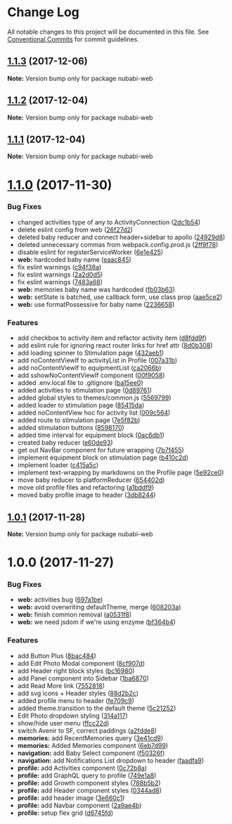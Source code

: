 # Change Log

All notable changes to this project will be documented in this file.
See [Conventional Commits](https://conventionalcommits.org) for commit guidelines.

<a name="1.1.3"></a>
## [1.1.3](https://gitlab.com/nubabi/mobile/compare/nubabi-web@1.1.2...nubabi-web@1.1.3) (2017-12-06)




**Note:** Version bump only for package nubabi-web

<a name="1.1.2"></a>
## [1.1.2](https://gitlab.com/nubabi/mobile/compare/nubabi-web@1.1.1...nubabi-web@1.1.2) (2017-12-04)




**Note:** Version bump only for package nubabi-web

<a name="1.1.1"></a>
## [1.1.1](https://gitlab.com/nubabi/mobile/compare/nubabi-web@1.1.0...nubabi-web@1.1.1) (2017-12-04)




**Note:** Version bump only for package nubabi-web

<a name="1.1.0"></a>
# [1.1.0](https://gitlab.com/nubabi/mobile/compare/nubabi-web@1.0.1...nubabi-web@1.1.0) (2017-11-30)


### Bug Fixes

* changed activities type of any to ActivityConnection ([2dc1b54](https://gitlab.com/nubabi/mobile/commit/2dc1b54))
* delete eslint config from web ([26f27d2](https://gitlab.com/nubabi/mobile/commit/26f27d2))
* deleted baby reducer and connect header+sidebar to apollo ([24929d8](https://gitlab.com/nubabi/mobile/commit/24929d8))
* deleted unnecessary commas from webpack.config.prod.js ([2ff9f78](https://gitlab.com/nubabi/mobile/commit/2ff9f78))
* disable eslint for registerServiceWorker ([6e1e425](https://gitlab.com/nubabi/mobile/commit/6e1e425))
* **web:** hardcoded baby name ([eaac845](https://gitlab.com/nubabi/mobile/commit/eaac845))
* fix eslint warnings ([c94f38a](https://gitlab.com/nubabi/mobile/commit/c94f38a))
* fix eslint warnings ([2a2d0d5](https://gitlab.com/nubabi/mobile/commit/2a2d0d5))
* fix eslint warnings ([7483a68](https://gitlab.com/nubabi/mobile/commit/7483a68))
* **web:** memories baby name was hardcoded ([fb03b63](https://gitlab.com/nubabi/mobile/commit/fb03b63))
* **web:** setState is batched, use callback form, use class prop ([aae5ce2](https://gitlab.com/nubabi/mobile/commit/aae5ce2))
* **web:** use formatPossessive for baby name ([2236658](https://gitlab.com/nubabi/mobile/commit/2236658))


### Features

* add checkbox to activity item and refactor activity item ([d8fdd9f](https://gitlab.com/nubabi/mobile/commit/d8fdd9f))
* add eslint rule for ignoring react router links for href attr ([8d0b308](https://gitlab.com/nubabi/mobile/commit/8d0b308))
* add loading spinner to Stimulation page ([432aeb1](https://gitlab.com/nubabi/mobile/commit/432aeb1))
* add noContentViewIf to activityList in Profile ([007a31b](https://gitlab.com/nubabi/mobile/commit/007a31b))
* add noContentViewIf to equipmentList ([ca2066b](https://gitlab.com/nubabi/mobile/commit/ca2066b))
* add sshowNoContentViewIf component ([00f9058](https://gitlab.com/nubabi/mobile/commit/00f9058))
* added .env.local file to .gitignore ([ba15ee0](https://gitlab.com/nubabi/mobile/commit/ba15ee0))
* added activities to stimulation page ([0d89761](https://gitlab.com/nubabi/mobile/commit/0d89761))
* added global styles to themes/common.js ([5569799](https://gitlab.com/nubabi/mobile/commit/5569799))
* added loader to stimulation page ([85415da](https://gitlab.com/nubabi/mobile/commit/85415da))
* added noContentView hoc for activity list ([009c564](https://gitlab.com/nubabi/mobile/commit/009c564))
* added route to stimulation page ([7e5f82b](https://gitlab.com/nubabi/mobile/commit/7e5f82b))
* added stimulation buttons ([8598170](https://gitlab.com/nubabi/mobile/commit/8598170))
* added time interval for equipment block ([0ac6db1](https://gitlab.com/nubabi/mobile/commit/0ac6db1))
* created baby reducer ([e60de93](https://gitlab.com/nubabi/mobile/commit/e60de93))
* get out NavBar component for future wrapping ([7b7f455](https://gitlab.com/nubabi/mobile/commit/7b7f455))
* implement equipment block on stimulation page ([b410c2d](https://gitlab.com/nubabi/mobile/commit/b410c2d))
* implement loader ([c415a5c](https://gitlab.com/nubabi/mobile/commit/c415a5c))
* implement text-wrapping by markdowns on the Profile page ([5e92ce0](https://gitlab.com/nubabi/mobile/commit/5e92ce0))
* move baby reducer to platformReducer ([654402d](https://gitlab.com/nubabi/mobile/commit/654402d))
* move old profile files and refactoring ([a1bddf9](https://gitlab.com/nubabi/mobile/commit/a1bddf9))
* moved baby profile image to header ([3db8244](https://gitlab.com/nubabi/mobile/commit/3db8244))




<a name="1.0.1"></a>
## [1.0.1](https://gitlab.com/nubabi/mobile/compare/nubabi-web@1.0.0...nubabi-web@1.0.1) (2017-11-28)




**Note:** Version bump only for package nubabi-web

<a name="1.0.0"></a>
# 1.0.0 (2017-11-27)


### Bug Fixes

* **web:** activities bug ([697a1be](https://gitlab.com/nubabi/mobile/commit/697a1be))
* **web:** avoid overwriting defaultTheme, merge ([608203a](https://gitlab.com/nubabi/mobile/commit/608203a))
* **web:** finish common removal ([a0531f8](https://gitlab.com/nubabi/mobile/commit/a0531f8))
* **web:** we need jsdom if we're using enzyme ([bf364b4](https://gitlab.com/nubabi/mobile/commit/bf364b4))


### Features

* add Button Plus ([8bac484](https://gitlab.com/nubabi/mobile/commit/8bac484))
* add Edit Photo Modal component ([8cf907d](https://gitlab.com/nubabi/mobile/commit/8cf907d))
* add Header right block styles ([bc16980](https://gitlab.com/nubabi/mobile/commit/bc16980))
* add Panel component into Sidebar ([1ba6870](https://gitlab.com/nubabi/mobile/commit/1ba6870))
* add Read More link ([7552818](https://gitlab.com/nubabi/mobile/commit/7552818))
* add svg icons + Header styles ([88d2b2c](https://gitlab.com/nubabi/mobile/commit/88d2b2c))
* added profile menu to header ([fe709c9](https://gitlab.com/nubabi/mobile/commit/fe709c9))
* added theme.transition to the default theme ([5c21252](https://gitlab.com/nubabi/mobile/commit/5c21252))
* Edit Photo dropdown styling ([314a117](https://gitlab.com/nubabi/mobile/commit/314a117))
* show/hide user menu ([ffcc22d](https://gitlab.com/nubabi/mobile/commit/ffcc22d))
* switch Avenir to SF, correct paddings ([a2fdde8](https://gitlab.com/nubabi/mobile/commit/a2fdde8))
* **memories:** add RecentMemories query ([3e41cd9](https://gitlab.com/nubabi/mobile/commit/3e41cd9))
* **memories:** Added Memories component ([6eb7d99](https://gitlab.com/nubabi/mobile/commit/6eb7d99))
* **navigation:** add Baby Select component ([f50326f](https://gitlab.com/nubabi/mobile/commit/f50326f))
* **navigation:** add Notifications List dropdown to header ([faadfa9](https://gitlab.com/nubabi/mobile/commit/faadfa9))
* **profile:** add Activities component ([0c72b8a](https://gitlab.com/nubabi/mobile/commit/0c72b8a))
* **profile:** add GraphQL query to profile ([749e1a8](https://gitlab.com/nubabi/mobile/commit/749e1a8))
* **profile:** add Growth component styles ([788b5b2](https://gitlab.com/nubabi/mobile/commit/788b5b2))
* **profile:** add Header component styles ([0344ad8](https://gitlab.com/nubabi/mobile/commit/0344ad8))
* **profile:** add header image ([3e660c1](https://gitlab.com/nubabi/mobile/commit/3e660c1))
* **profile:** add Navbar component ([2a9ae4b](https://gitlab.com/nubabi/mobile/commit/2a9ae4b))
* **profile:** setup flex grid ([d6745fd](https://gitlab.com/nubabi/mobile/commit/d6745fd))
